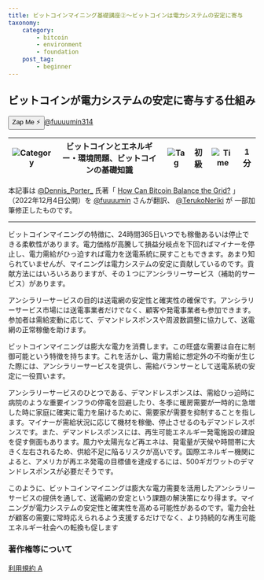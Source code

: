 ```yaml
---
title: ビットコインマイニング基礎講座②〜ビットコインは電力システムの安定に寄与
taxonomy:
    category:
        - bitcoin
        - environment
        - foundation
    post_tag:
        - beginner
---
```


## ビットコインが電力システムの安定に寄与する仕組み

<div><button class="zap-button" data-npub="npub1u3rz86hzjejkh54mg04u20sxe62ps3nhtqy987n6yqv6sx52uhjsnkn4se" data-relays="wss://relay.damus.io,wss://relay.snort.social,wss://nostr.wine,wss://relay.nostr.band">Zap Me ⚡</button><a href="https://twitter.com/fuuuumin314">@fuuuumin314</a></div>

|  ![Category](/_images/category.png)  |  ビットコインとエネルギー・環境問題、ビットコインの基礎知識 |  ![Tag](/_images/tag.png)  | 初級  | ![Time](/_images/timer.png)  |  1分  |
| ---- | ---- | ---- | ---- | ---- | ---- |

本記事は [@Dennis_Porter_](https://twitter.com/Dennis_Porter_) 氏著「 [How Can Bitcoin Balance the Grid?](https://www.satoshiaction.io/post/how-can-bitcoin-balance-the-grid) 」（2022年12月4日公開）を [@fuuuumin](https://twitter.com/fuuuumin314) さんが翻訳、  [@TerukoNeriki](https://twitter.com/TerukoNeriki) が 一部加筆修正したものです。

---

ビットコインマイニングの特徴に、24時間365日いつでも稼働あるいは停止できる柔軟性があります。電力価格が高騰して損益分岐点を下回ればマイナーを停止し、電力需給がひっ迫すれば電力を送電系統に戻すこともできます。あまり知られていませんが、マイニングは電力システムの安定に貢献しているのです。貢献方法にはいろいろありますが、その１つにアンシラリーサービス（補助的サービス）があります。

アンシラリーサービスの目的は送電網の安定性と確実性の確保です。アンシラリーサービス市場には送電事業者だけでなく、顧客や発電事業者も参加できます。参加者は需給変動に応じて、デマンドレスポンスや周波数調整に協力して、送電網の正常稼働を助けます。

ビットコインマイニングは膨大な電力を消費します。この旺盛な需要は自在に制御可能という特徴を持ちます。これを活かし、電力需給に想定外の不均衡が生じた際には、アンシラリーサービスを提供し、需給バランサーとして送電系統の安定に一役買います。

アンシラリーサービスのひとつである、デマンドレスポンスは、需給ひっ迫時に病院のような重要インフラの停電を回避したり、冬季に暖房需要が一時的に急増した時に家庭に確実に電力を届けるために、需要家が需要を抑制することを指します。マイナーが需給状況に応じて機材を稼働、停止させるのもデマンドレスポンスです。また、デマンドレスポンスには、再生可能エネルギー発電施設の建設を促す側面もあります。風力や太陽光など再エネは、発電量が天候や時間帯に大きく左右されるため、供給不足に陥るリスクが高いです。国際エネルギー機関によると、アメリカが再エネ発電の目標値を達成するには、500ギガワットのデマンドレスポンスが必要だそうです。

このように、ビットコインマイニングは膨大な電力需要を活用したアンシラリーサービスの提供を通して、送電網の安定という課題の解決策になり得ます。マイニングが電力システムの安定性と確実性を高める可能性があるのです。電力会社が顧客の需要に常時応えられるよう支援するだけでなく、より持続的な再生可能エネルギー社会への転換も促します

### 著作権等について
[利用規約 A](https://lostinbitcoin.jp/copyright/#uaa)
